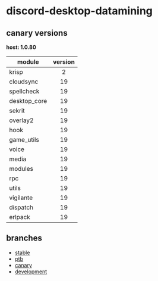 # discord-desktop-datamining

## canary versions

**host: 1.0.80**

| module | version |
| ------ | :-----: |
| krisp | 2 |
| cloudsync | 19 |
| spellcheck | 19 |
| desktop_core | 19 |
| sekrit | 19 |
| overlay2 | 19 |
| hook | 19 |
| game_utils | 19 |
| voice | 19 |
| media | 19 |
| modules | 19 |
| rpc | 19 |
| utils | 19 |
| vigilante | 19 |
| dispatch | 19 |
| erlpack | 19 |

## branches

- [stable](https://github.com/OpenAsar/discord-desktop-datamining/tree/stable)
- [ptb](https://github.com/OpenAsar/discord-desktop-datamining/tree/ptb)
- [canary](https://github.com/OpenAsar/discord-desktop-datamining/tree/canary)
- [development](https://github.com/OpenAsar/discord-desktop-datamining/tree/development)